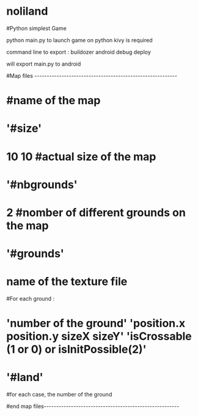 # noliland
#Python simplest Game

python main.py to launch game on python
kivy is required

command line to export :
buildozer android debug deploy

will export main.py to android


#Map files ----------------------------------------------------------

# #name of the map
# '#size'
# 10 10 #actual size of the map
# '#nbgrounds'
# 2 #nomber of different grounds on the map

# '#grounds'
# name of the texture file
#For each ground :
# 'number of the ground' 'position.x position.y sizeX sizeY' 'isCrossable (1 or 0) or isInitPossible(2)'

# '#land'
#for each case, the number of the ground

#end map files-------------------------------------------------------
